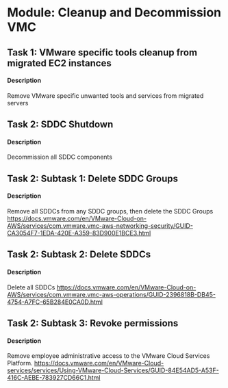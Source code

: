 
# Module: Cleanup and Decommission VMC
## Task 1: VMware specific tools cleanup from migrated EC2 instances
#### Description
Remove VMware specific unwanted tools and services from migrated servers
## Task 2: SDDC Shutdown
#### Description
Decommission all SDDC components
## Task 2: Subtask 1: Delete SDDC Groups
#### Description
Remove all SDDCs from any SDDC groups, then delete the SDDC Groups https://docs.vmware.com/en/VMware-Cloud-on-AWS/services/com.vmware.vmc-aws-networking-security/GUID-CA3054F7-1EDA-420E-A359-83D900E1BCE3.html
## Task 2: Subtask 2: Delete SDDCs
#### Description
Delete all SDDCs https://docs.vmware.com/en/VMware-Cloud-on-AWS/services/com.vmware.vmc-aws-operations/GUID-2396818B-DB45-4754-A7FC-65B284E0CA0D.html
## Task 2: Subtask 3: Revoke permissions
#### Description
Remove employee administrative access to the VMware Cloud Services Platform. https://docs.vmware.com/en/VMware-Cloud-services/services/Using-VMware-Cloud-Services/GUID-84E54AD5-A53F-416C-AEBE-783927CD66C1.html